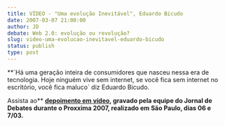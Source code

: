 ```yaml
---
title: VÍDEO - "Uma evolução Inevitável", Eduardo Bicudo
date: 2007-03-07 21:00:00
author: JD
debate: Web 2.0: evolução ou revolução?
slug: video-uma-evolucao-inevitavel-eduardo-bicudo
status: publish 
type: post
---
```


**´Há uma geração inteira de consumidores que nasceu nessa era de tecnologia. Hoje ninguém vive sem internet, se você fica sem internet no escritório, você fica maluco´ diz Eduardo Bicudo.  
  
Assista ao** [**depoimento em vídeo**](http://www.youtube.com/watch?v=ETJ1KLSmoPY)**, gravado pela equipe do Jornal de Debates durante o Proxxima 2007, realizado em São Paulo, dias 06 e 7/03.**
